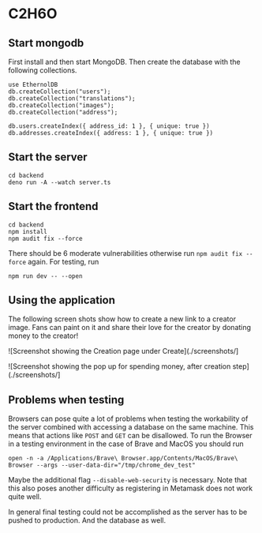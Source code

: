 # C2H6O

## Start mongodb

First install and then start MongoDB. Then create the database with the following collections.

```
use EthernolDB
db.createCollection("users");
db.createCollection("translations");
db.createCollection("images");
db.createCollection("address");

db.users.createIndex({ address_id: 1 }, { unique: true })
db.addresses.createIndex({ address: 1 }, { unique: true })
```

## Start the server

```
cd backend
deno run -A --watch server.ts
```

## Start the frontend

```
cd backend
npm install
npm audit fix --force
```
There should be 6 moderate vulnerabilities otherwise run `npm audit fix --force` again.
For testing, run
```
npm run dev -- --open
```

## Using the application

The following screen shots show how to create a new link to a creator image.
Fans can paint on it and share their love for the creator by donating money to the creator!

![Screenshot showing the Creation page under Create](./screenshots/]

![Screenshot showing the pop up for spending money, after creation step](./screenshots/]

## Problems when testing

Browsers can pose quite a lot of problems when testing the workability of the server combined with accessing a database on the same machine.
This means that actions like `POST` and `GET` can be disallowed.
To run the Browser in a testing environment in the case of Brave and MacOS you should run
```
open -n -a /Applications/Brave\ Browser.app/Contents/MacOS/Brave\ Browser --args --user-data-dir="/tmp/chrome_dev_test"
```
Maybe the additional flag `--disable-web-security` is necessary.
Note that this also poses another difficulty as registering in Metamask does not work quite well.

In general final testing could not be accomplished as the server has to be pushed to production.
And the database as well.

